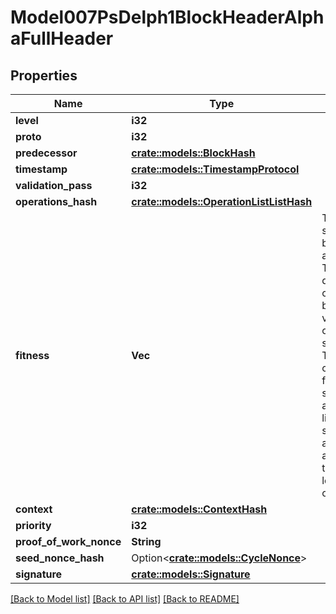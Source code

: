 # Model007PsDelph1BlockHeaderAlphaFullHeader

## Properties

Name | Type | Description | Notes
------------ | ------------- | ------------- | -------------
**level** | **i32** |  | 
**proto** | **i32** |  | 
**predecessor** | [**crate::models::BlockHash**](block_hash.md) |  | 
**timestamp** | [**crate::models::TimestampProtocol**](timestamp.protocol.md) |  | 
**validation_pass** | **i32** |  | 
**operations_hash** | [**crate::models::OperationListListHash**](Operation_list_list_hash.md) |  | 
**fitness** | **Vec<String>** | The fitness, or score, of a block, that allow the Tezos to decide which chain is the best. A fitness value is a list of byte sequences. They are compared as follows: shortest lists are smaller; lists of the same length are compared according to the lexicographical order. | 
**context** | [**crate::models::ContextHash**](Context_hash.md) |  | 
**priority** | **i32** |  | 
**proof_of_work_nonce** | **String** |  | 
**seed_nonce_hash** | Option<[**crate::models::CycleNonce**](cycle_nonce.md)> |  | [optional]
**signature** | [**crate::models::Signature**](Signature.md) |  | 

[[Back to Model list]](../README.md#documentation-for-models) [[Back to API list]](../README.md#documentation-for-api-endpoints) [[Back to README]](../README.md)


